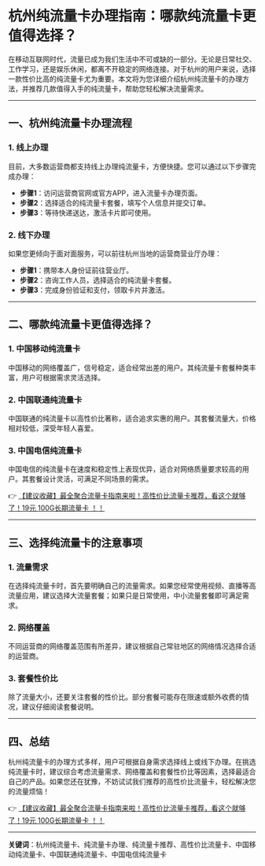 # 杭州纯流量卡办理指南：哪款纯流量卡更值得选择？

在移动互联网时代，流量已成为我们生活中不可或缺的一部分。无论是日常社交、工作学习，还是娱乐休闲，都离不开稳定的网络连接。对于杭州的用户来说，选择一款性价比高的纯流量卡尤为重要。本文将为您详细介绍杭州纯流量卡的办理方法，并推荐几款值得入手的纯流量卡，帮助您轻松解决流量需求。

---

## 一、杭州纯流量卡办理流程

### 1. 线上办理
目前，大多数运营商都支持线上办理纯流量卡，方便快捷。您可以通过以下步骤完成办理：
- **步骤1**：访问运营商官网或官方APP，进入流量卡办理页面。
- **步骤2**：选择适合的纯流量卡套餐，填写个人信息并提交订单。
- **步骤3**：等待快递送达，激活卡片即可使用。

### 2. 线下办理
如果您更倾向于面对面服务，可以前往杭州当地的运营商营业厅办理：
- **步骤1**：携带本人身份证前往营业厅。
- **步骤2**：咨询工作人员，选择适合的纯流量卡套餐。
- **步骤3**：完成身份验证和支付，领取卡片并激活。

---

## 二、哪款纯流量卡更值得选择？

### 1. 中国移动纯流量卡
中国移动的网络覆盖广，信号稳定，适合经常出差的用户。其纯流量卡套餐种类丰富，用户可根据需求灵活选择。

### 2. 中国联通纯流量卡
中国联通的纯流量卡以高性价比著称，适合追求实惠的用户。其套餐流量大，价格相对较低，深受年轻人喜爱。

### 3. 中国电信纯流量卡
中国电信的纯流量卡在速度和稳定性上表现优异，适合对网络质量要求较高的用户。其套餐设计灵活，可满足不同场景的需求。

👉 [【建议收藏】最全聚合流量卡指南来啦！高性价比流量卡推荐，看这个就够了！19元 100G长期流量卡 ！！](https://bit.ly/Liuliangka)

---

## 三、选择纯流量卡的注意事项

### 1. 流量需求
在选择纯流量卡时，首先要明确自己的流量需求。如果您经常使用视频、直播等高流量应用，建议选择大流量套餐；如果只是日常使用，中小流量套餐即可满足需求。

### 2. 网络覆盖
不同运营商的网络覆盖范围有所差异，建议根据自己常驻地区的网络情况选择合适的运营商。

### 3. 套餐性价比
除了流量大小，还要关注套餐的性价比。部分套餐可能存在限速或额外收费的情况，建议仔细阅读套餐说明。

---

## 四、总结

杭州纯流量卡的办理方式多样，用户可根据自身需求选择线上或线下办理。在挑选纯流量卡时，建议综合考虑流量需求、网络覆盖和套餐性价比等因素，选择最适合自己的产品。如果您还在犹豫，不妨试试我们推荐的高性价比流量卡，轻松解决您的流量烦恼！

👉 [【建议收藏】最全聚合流量卡指南来啦！高性价比流量卡推荐，看这个就够了！19元 100G长期流量卡 ！！](https://bit.ly/Liuliangka)

---

**关键词**：杭州纯流量卡、纯流量卡办理、纯流量卡推荐、高性价比流量卡、中国移动纯流量卡、中国联通纯流量卡、中国电信纯流量卡